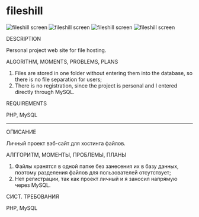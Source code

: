 # fileshill
![fileshill screen](https://raw.githubusercontent.com/born-to-die/fileshill/master/screen_1.png)
![fileshill screen](https://raw.githubusercontent.com/born-to-die/fileshill/master/screen_2.png)
![fileshill screen](https://raw.githubusercontent.com/born-to-die/fileshill/master/screen_3.png)
![fileshill screen](https://raw.githubusercontent.com/born-to-die/fileshill/master/screen_4.png)

DESCRIPTION

Personal project web site for file hosting.

ALGORITHM, MOMENTS, PROBLEMS, PLANS

1. Files are stored in one folder without entering them into the database, so there is no file separation for users;
2. There is no registration, since the project is personal and I entered directly through MySQL.

REQUIREMENTS

PHP, MySQL

---

ОПИСАНИЕ

Личный проект вэб-сайт для хостинга файлов.

АЛГГОРИТМ, МОМЕНТЫ, ПРОБЛЕМЫ, ПЛАНЫ

1. Файлы хранятся в одной папке без занесения их в базу данных, поэтому разделения файлов для пользователей отсутствует;
2. Нет регистрации, так как проект личный и я заносил напрямую через MySQL.

СИСТ. ТРЕБОВАНИЯ

PHP, MySQL

